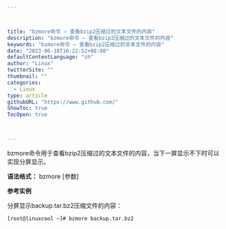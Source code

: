```yaml
---



title: "bzmore命令 – 查看bzip2压缩过的文本文件的内容"
description: "bzmore命令 – 查看bzip2压缩过的文本文件的内容"
keywords: "bzmore命令 – 查看bzip2压缩过的文本文件的内容"
date: "2023-06-18T16:22:52+08:00"
defaultContentLanguage: "zh"
author: "Linux"
twitterSite: ""
thumbnail: ""
categories:
  - Linux
type: article
githubURL: "https://www.github.com/"
ShowToc: true
TocOpen: true



---
```


bzmore命令用于查看bzip2压缩过的文本文件的内容，当下一屏显示不下时可以实现分屏显示。

**语法格式：** bzmore [参数]

**参考实例**

分屏显示backup.tar.bz2压缩文件的内容：

```
[root@linuxcool ~]# bzmore backup.tar.bz2
```